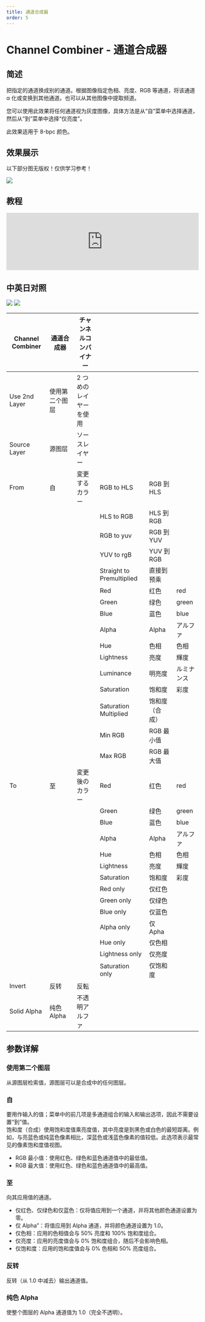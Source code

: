 ```yaml
---
title: 通道合成器
order: 5
---
```


# Channel Combiner - 通道合成器

## 简述

把指定的通道换成别的通道。根据图像指定色相、亮度、RGB 等通道，将该通道 α 化或变换到其他通道。也可以从其他图像中提取频道。

您可以使用此效果将任何通道视为灰度图像，具体方法是从“自”菜单中选择通道，然后从“到”菜单中选择“仅亮度”。

此效果适用于 8-bpc 颜色。

## 效果展示

以下部分图无版权！仅供学习参考！

![](https://mir.yuelili.com/user/AE/effects/ext/image00414.jpg)

## 教程

<iframe src="https://player.bilibili.com/player.html?bvid=BV1e34y1X7Vj&page=115&high_quality=1" width="100%" allowfullscreen="allowfullscreen" frameborder="0"></iframe>

## 中英日对照

![](https://mir.yuelili.com/user/AE/effects/AE-Effects-Channel-Channel_Combiner.png)
![](https://mir.yuelili.com/user/AE/effects/AE-Effects-Channel-Channel_Combiner_cn.png)

| Channel Combiner | 通道合成器     | チャンネルコンバイナー |                           |                |            |
| ---------------- | -------------- | ---------------------- | ------------------------- | -------------- | ---------- |
| Use 2nd Layer    | 使用第二个图层 | 2 つめのレイヤーを使用 |                           |                |            |
| Source Layer     | 源图层         | ソースレイヤー         |                           |                |            |
| From             | 自             | 変更するカラー         | RGB to HLS                | RGB 到 HLS     |            |
|                  |                |                        | HLS to RGB                | HLS 到 RGB     |            |
|                  |                |                        | RGB to yuv                | RGB 到 YUV     |            |
|                  |                |                        | YUV to rgB                | YUV 到 RGB     |            |
|                  |                |                        | Straight to Premultiplied | 直接到预乘     |            |
|                  |                |                        | Red                       | 红色           | red        |
|                  |                |                        | Green                     | 绿色           | green      |
|                  |                |                        | Blue                      | 蓝色           | blue       |
|                  |                |                        | Alpha                     | Alpha          | アルファ   |
|                  |                |                        | Hue                       | 色相           | 色相       |
|                  |                |                        | Lightness                 | 亮度           | 輝度       |
|                  |                |                        | Luminance                 | 明亮度         | ルミナンス |
|                  |                |                        | Saturation                | 饱和度         | 彩度       |
|                  |                |                        | Saturation Multiplied     | 饱和度（合成） |            |
|                  |                |                        | Min RGB                   | RGB 最小值     |            |
|                  |                |                        | Max RGB                   | RGB 最大值     |            |
| To               | 至             | 変更後のカラー         | Red                       | 红色           | red        |
|                  |                |                        | Green                     | 绿色           | green      |
|                  |                |                        | Blue                      | 蓝色           | blue       |
|                  |                |                        | Alpha                     | Alpha          | アルファ   |
|                  |                |                        | Hue                       | 色相           | 色相       |
|                  |                |                        | Lightness                 | 亮度           | 輝度       |
|                  |                |                        | Saturation                | 饱和度         | 彩度       |
|                  |                |                        | Red only                  | 仅红色         |            |
|                  |                |                        | Green only                | 仅绿色         |            |
|                  |                |                        | Blue only                 | 仅蓝色         |            |
|                  |                |                        | Alpha only                | 仅 Apha        |            |
|                  |                |                        | Hue only                  | 仅色相         |            |
|                  |                |                        | Lightness only            | 仅亮度         |            |
|                  |                |                        | Saturation only           | 仅饱和度       |            |
| Invert           | 反转           | 反転                   |                           |                |            |
| Solid Alpha      | 纯色 Alpha     | 不透明アルファ         |                           |                |            |

## 参数详解

### 使用第二个图层

从源图层检索值，源图层可以是合成中的任何图层。

### **自**

要用作输入的值；菜单中的前几项是多通道组合的输入和输出选项，因此不需要设置“到”值。  
饱和度（合成）使用饱和度值乘亮度值，其中亮度是到黑色或白色的最短距离。例如，与亮蓝色或纯蓝色像素相比，深蓝色或浅蓝色像素的值较低。此选项表示最常见的像素饱和度值视图。

- RGB 最小值：使用红色、绿色和蓝色通道值中的最低值。
- RGB 最大值：使用红色、绿色和蓝色通道值中的最高值。

### **至**

向其应用值的通道。

- 仅红色、仅绿色和仅蓝色：仅将值应用到一个通道，并将其他颜色通道设置为零。
- 仅 Alpha”：将值应用到 Alpha 通道，并将颜色通道设置为 1.0。
- 仅色相：应用的色相值会与 50% 亮度和 100% 饱和度组合。
- 仅亮度：应用的亮度值会与 0% 饱和度组合，随后不会影响色相。
- 仅饱和度：应用的饱和度值会与 0% 色相和 50% 亮度组合。

### 反转

反转（从 1.0 中减去）输出通道值。

### 纯色 Alpha

使整个图层的 Alpha 通道值为 1.0（完全不透明）。
